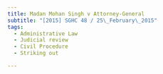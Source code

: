 ```yaml
---
title: Madan Mohan Singh v Attorney-General 
subtitle: "[2015] SGHC 48 / 25\_February\_2015"
tags:
  - Administrative Law
  - Judicial review
  - Civil Procedure
  - Striking out

---
```


